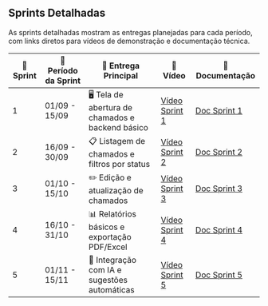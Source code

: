 
##  Sprints Detalhadas  

As sprints detalhadas mostram as entregas planejadas para cada período, com links diretos para vídeos de demonstração e documentação técnica.  

| 🏁 Sprint | 📅 Período da Sprint | 📌 Entrega Principal                           | 🎥 Vídeo          | 📄 Documentação   |
|-----------|----------------------|-----------------------------------------------|------------------|------------------|
| 1         | 01/09 - 15/09        | 🖥️ Tela de abertura de chamados e backend básico | [Vídeo Sprint 1](#) | [Doc Sprint 1](#) |
| 2         | 16/09 - 30/09        | 📋 Listagem de chamados e filtros por status     | [Vídeo Sprint 2](#) | [Doc Sprint 2](#) |
| 3         | 01/10 - 15/10        | ✏️ Edição e atualização de chamados              | [Vídeo Sprint 3](#) | [Doc Sprint 3](#) |
| 4         | 16/10 - 31/10        | 📊 Relatórios básicos e exportação PDF/Excel    | [Vídeo Sprint 4](#) | [Doc Sprint 4](#) |
| 5         | 01/11 - 15/11        | 🤖 Integração com IA e sugestões automáticas    | [Vídeo Sprint 5](#) | [Doc Sprint 5](#) |
